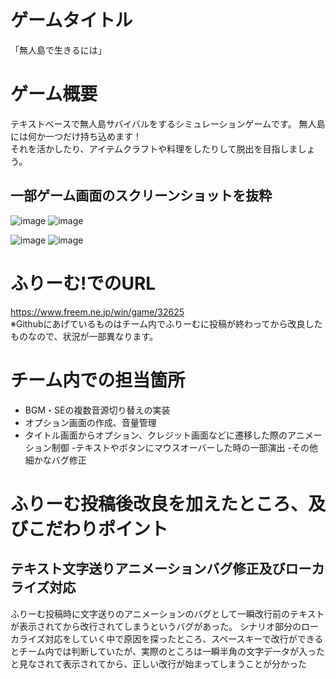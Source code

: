 # ゲームタイトル  
「無人島で生きるには」  
# ゲーム概要  
テキストベースで無人島サバイバルをするシミュレーションゲームです。
無人島には何か一つだけ持ち込めます！  
それを活かしたり、アイテムクラフトや料理をしたりして脱出を目指しましょう。  
## 一部ゲーム画面のスクリーンショットを抜粋  
![image](https://github.com/user-attachments/assets/595052e2-af66-47b4-9153-d534a0d09e5d)  ![image](https://github.com/user-attachments/assets/02784294-158a-421c-9799-e3a6736ca8b0)

![image](https://github.com/user-attachments/assets/bbd7ff3a-2a50-43a3-8771-323f4e31c531) ![image](https://github.com/user-attachments/assets/010c9727-e7ae-464e-a45a-15d836378ecf)


# ふりーむ!でのURL  
https://www.freem.ne.jp/win/game/32625  
※Githubにあげているものはチーム内でふりーむに投稿が終わってから改良したものなので、状況が一部異なります。  

# チーム内での担当箇所

- BGM・SEの複数音源切り替えの実装  
- オプション画面の作成、音量管理    
- タイトル画面からオプション、クレジット画面などに遷移した際のアニメーション制御
-テキストやボタンにマウスオーバーした時の一部演出
-その他細かなバグ修正

# ふりーむ投稿後改良を加えたところ、及びこだわりポイント
## テキスト文字送りアニメーションバグ修正及びローカライズ対応

 ふりーむ投稿時に文字送りのアニメーションのバグとして一瞬改行前のテキストが表示されてから改行されてしまうというバグがあった。
 シナリオ部分のローカライズ対応をしていく中で原因を探ったところ、スペースキーで改行ができるとチーム内では判断していたが、実際のところは一瞬半角の文字データが入ったと見なされて表示されてから、正しい改行が始まってしまうことが分かった

